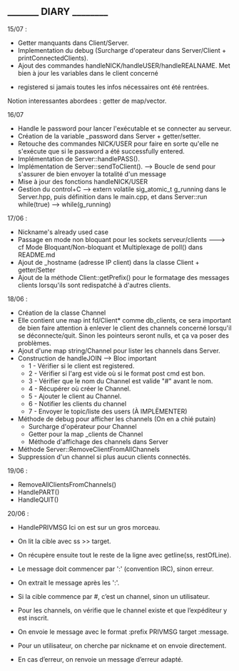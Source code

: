 ## _______     DIARY    ________

15/07 :

- Getter manquants dans Client/Server.
- Implementation du debug (Surcharge d'operateur dans Server/Client + printConnectedClients).
- Ajout des commandes handleNICK/handleUSER/handleREALNAME. Met bien à jour les variables dans le client concerné

+ registered si jamais toutes les infos nécessaires ont été rentrées.

Notion interessantes abordees : getter de map/vector.

16/07

- Handle le password pour lancer l'exécutable et se connecter au serveur.
- Création de la variable _password dans Server + getter/setter.
- Retouche des commandes NICK/USER pour faire en sorte qu'elle ne s'exécute que si le password a été successfully entered.
- Implémentation de Server::handlePASS().
- Implémentation de Server::sendToClient(). --> Boucle de send pour s'assurer de bien envoyer la totalité d'un message
- Mise à jour des fonctions handleNICK/USER
- Gestion du control+C --> extern volatile sig_atomic_t g_running dans le Server.hpp, puis définition dans le main.cpp, et dans Server::run while(true)    --> while(g_running)

17/06 :

- Nickname's already used case
- Passage en mode non bloquant pour les sockets serveur/clients ---> cf Mode Bloquant/Non-bloquant et Multiplexage de poll() dans README.md
- Ajout de _hostname (adresse IP client) dans la classe Client + getter/Setter
- Ajout de la méthode Client::getPrefix() pour le formatage des messages clients lorsqu'ils sont redispatché à d'autres clients.

18/06 :

- Création de la classe Channel
- Elle contient une map int fd/Client* comme db_clients, ce sera important de bien faire attention à enlever le client des channels concerné lorsqu'il se déconnecte/quit. Sinon les pointeurs seront nulls, et ça va poser des problèmes.
- Ajout d'une map string/Channel pour lister les channels dans Server.
- Construction de handleJOIN --> Bloc important
  - 1 - Vérifier si le client est registered.
  - 2 - Vérifier si l'arg est vide où si le format post cmd est bon.
  - 3 - Vérifier que le nom du Channel est valide "#" avant le nom.
  - 4 - Récupérer où créer le Channel.
  - 5 - Ajouter le client au Channel.
  - 6 - Notifier les clients du channel
  - 7 - Envoyer le topic/liste des users (À IMPLËMENTER)
- Méthode de debug pour afficher les channels (On en a chié putain)
  - Surcharge d'opérateur pour Channel
  - Getter pour la map _clients de Channel
  - Méthode d'affichage des channels dans Server
- Méthode Server::RemoveClientFromAllChannels
- Suppression d'un channel si plus aucun clients connectés.

19/06 :

- RemoveAllClientsFromChannels() 
- HandlePART() 
- HandleQUIT() 

20/06 :

- HandlePRIVMSG 
Ici on est sur un gros morceau.

- On lit la cible avec ss >> target.
- On récupère ensuite tout le reste de la ligne avec getline(ss, restOfLine).
- Le message doit commencer par ':' (convention IRC), sinon erreur.
- On extrait le message après les ':'.
- Si la cible commence par #, c’est un channel, sinon un utilisateur.
- Pour les channels, on vérifie que le channel existe et que l’expéditeur y est inscrit.
- On envoie le message avec le format :prefix PRIVMSG target :message.
- Pour un utilisateur, on cherche par nickname et on envoie directement.
- En cas d’erreur, on renvoie un message d’erreur adapté.